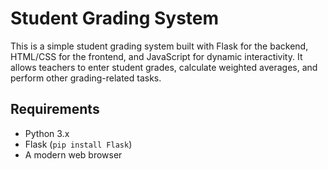 # Student Grading System

This is a simple student grading system built with Flask for the backend, HTML/CSS for the frontend, and JavaScript for dynamic interactivity. It allows teachers to enter student grades, calculate weighted averages, and perform other grading-related tasks.

## Requirements

- Python 3.x
- Flask (`pip install Flask`)
- A modern web browser
